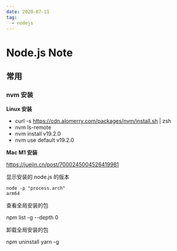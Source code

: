 ```yaml
---
date: 2020-07-11
tag: 
  - nodejs
---
```


# Node.js Note

## 常用

### nvm 安装

**Linux 安装**

- curl -s https://cdn.alomerry.com/packages/nvm/install.sh | zsh
- nvm ls-remote
- nvm install v19.2.0
- nvm use default v19.2.0

**Mac M1 安装**

https://juejin.cn/post/7000245004526419981

显示安装的 node.js 的版本

```shell
node -p "process.arch"
arm64
```

查看全局安装的包

npm list -g --depth 0

卸载全局安装的包

npm uninstall yarn -g